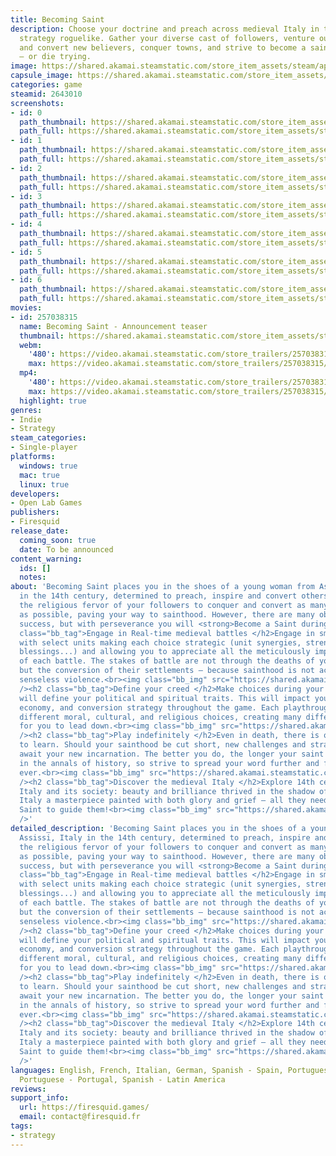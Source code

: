 ```yaml
---
title: Becoming Saint
description: Choose your doctrine and preach across medieval Italy in this real-time
  strategy roguelike. Gather your diverse cast of followers, venture out to convince
  and convert new believers, conquer towns, and strive to become a saint in your lifetime
  — or die trying.
image: https://shared.akamai.steamstatic.com/store_item_assets/steam/apps/2643010/header.jpg?t=1733735430
capsule_image: https://shared.akamai.steamstatic.com/store_item_assets/steam/apps/2643010/0dd98d74cb5d99ac45459f03b3ab0f0c10c5057a/capsule_231x87.jpg?t=1733735430
categories: game
steamid: 2643010
screenshots:
- id: 0
  path_thumbnail: https://shared.akamai.steamstatic.com/store_item_assets/steam/apps/2643010/ss_1aa2f2b362a25cbc4d9c18510aea938577c1fcfd.600x338.jpg?t=1733735430
  path_full: https://shared.akamai.steamstatic.com/store_item_assets/steam/apps/2643010/ss_1aa2f2b362a25cbc4d9c18510aea938577c1fcfd.1920x1080.jpg?t=1733735430
- id: 1
  path_thumbnail: https://shared.akamai.steamstatic.com/store_item_assets/steam/apps/2643010/ss_f102069ccc1a99a4ca8823433e915a668f5bdfb1.600x338.jpg?t=1733735430
  path_full: https://shared.akamai.steamstatic.com/store_item_assets/steam/apps/2643010/ss_f102069ccc1a99a4ca8823433e915a668f5bdfb1.1920x1080.jpg?t=1733735430
- id: 2
  path_thumbnail: https://shared.akamai.steamstatic.com/store_item_assets/steam/apps/2643010/ss_7f5b039fc12fdaaedef511257c150a46369bed53.600x338.jpg?t=1733735430
  path_full: https://shared.akamai.steamstatic.com/store_item_assets/steam/apps/2643010/ss_7f5b039fc12fdaaedef511257c150a46369bed53.1920x1080.jpg?t=1733735430
- id: 3
  path_thumbnail: https://shared.akamai.steamstatic.com/store_item_assets/steam/apps/2643010/ss_84c2e84e6fed84679a610f56b5cff6c835d4ddc7.600x338.jpg?t=1733735430
  path_full: https://shared.akamai.steamstatic.com/store_item_assets/steam/apps/2643010/ss_84c2e84e6fed84679a610f56b5cff6c835d4ddc7.1920x1080.jpg?t=1733735430
- id: 4
  path_thumbnail: https://shared.akamai.steamstatic.com/store_item_assets/steam/apps/2643010/ss_cf8d903ade9b50cde38f0fa2d529502b77f65b53.600x338.jpg?t=1733735430
  path_full: https://shared.akamai.steamstatic.com/store_item_assets/steam/apps/2643010/ss_cf8d903ade9b50cde38f0fa2d529502b77f65b53.1920x1080.jpg?t=1733735430
- id: 5
  path_thumbnail: https://shared.akamai.steamstatic.com/store_item_assets/steam/apps/2643010/ss_878d3323b181be3377558432cbf64a4204c1911a.600x338.jpg?t=1733735430
  path_full: https://shared.akamai.steamstatic.com/store_item_assets/steam/apps/2643010/ss_878d3323b181be3377558432cbf64a4204c1911a.1920x1080.jpg?t=1733735430
- id: 6
  path_thumbnail: https://shared.akamai.steamstatic.com/store_item_assets/steam/apps/2643010/ss_1fef0517e05e4b169c034eeba1ca926071d6c30c.600x338.jpg?t=1733735430
  path_full: https://shared.akamai.steamstatic.com/store_item_assets/steam/apps/2643010/ss_1fef0517e05e4b169c034eeba1ca926071d6c30c.1920x1080.jpg?t=1733735430
movies:
- id: 257038315
  name: Becoming Saint - Announcement teaser
  thumbnail: https://shared.akamai.steamstatic.com/store_item_assets/steam/apps/257038315/movie.293x165.jpg?t=1721325492
  webm:
    '480': https://video.akamai.steamstatic.com/store_trailers/257038315/movie480_vp9.webm?t=1721325492
    max: https://video.akamai.steamstatic.com/store_trailers/257038315/movie_max_vp9.webm?t=1721325492
  mp4:
    '480': https://video.akamai.steamstatic.com/store_trailers/257038315/movie480.mp4?t=1721325492
    max: https://video.akamai.steamstatic.com/store_trailers/257038315/movie_max.mp4?t=1721325492
  highlight: true
genres:
- Indie
- Strategy
steam_categories:
- Single-player
platforms:
  windows: true
  mac: true
  linux: true
developers:
- Open Lab Games
publishers:
- Firesquid
release_date:
  coming_soon: true
  date: To be announced
content_warning:
  ids: []
  notes:
about: 'Becoming Saint places you in the shoes of a young woman from Assissi, Italy
  in the 14th century, determined to preach, inspire and convert others!<br>Harness
  the religious fervor of your followers to conquer and convert as many city-states
  as possible, paving your way to sainthood. However, there are many obstacles to
  success, but with perseverance you will <strong>Become a Saint during your lifetime!</strong><h2
  class="bb_tag">Engage in Real-time medieval battles </h2>Engage in small-scale battles
  with select units making each choice strategic (unit synergies, strengths, weaknesses,
  blessings...) and allowing you to appreciate all the meticulously implemented details
  of each battle. The stakes of battle are not through the deaths of your enemies
  but the conversion of their settlements – because sainthood is not achieved through
  senseless violence.<br><img class="bb_img" src="https://shared.akamai.steamstatic.com/store_item_assets/steam/apps/2643010/extras/battle-setup-GIF.gif?t=1733735430"
  /><h2 class="bb_tag">Define your creed </h2>Make choices during your journey that
  will define your political and spiritual traits. This will impact your followers,
  economy, and conversion strategy throughout the game. Each playthrough presents
  different moral, cultural, and religious choices, creating many different paths
  for you to lead down.<br><img class="bb_img" src="https://shared.akamai.steamstatic.com/store_item_assets/steam/apps/2643010/extras/Personality-GIF.gif?t=1733735430"
  /><h2 class="bb_tag">Play indefinitely </h2>Even in death, there is opportunity
  to learn. Should your sainthood be cut short, new challenges and strategies will
  await your new incarnation. The better you do, the longer your saint will be remembered
  in the annals of history, so strive to spread your word further and faster than
  ever.<br><img class="bb_img" src="https://shared.akamai.steamstatic.com/store_item_assets/steam/apps/2643010/extras/replay_GIF.gif?t=1733735430"
  /><h2 class="bb_tag">Discover the medieval Italy </h2>Explore 14th century medieval
  Italy and its society: beauty and brilliance thrived in the shadow of turmoil, making
  Italy a masterpiece painted with both glory and grief – all they need now is a new
  Saint to guide them!<br><img class="bb_img" src="https://shared.akamai.steamstatic.com/store_item_assets/steam/apps/2643010/extras/Map-GIF.gif?t=1733735430"
  />'
detailed_description: 'Becoming Saint places you in the shoes of a young woman from
  Assissi, Italy in the 14th century, determined to preach, inspire and convert others!<br>Harness
  the religious fervor of your followers to conquer and convert as many city-states
  as possible, paving your way to sainthood. However, there are many obstacles to
  success, but with perseverance you will <strong>Become a Saint during your lifetime!</strong><h2
  class="bb_tag">Engage in Real-time medieval battles </h2>Engage in small-scale battles
  with select units making each choice strategic (unit synergies, strengths, weaknesses,
  blessings...) and allowing you to appreciate all the meticulously implemented details
  of each battle. The stakes of battle are not through the deaths of your enemies
  but the conversion of their settlements – because sainthood is not achieved through
  senseless violence.<br><img class="bb_img" src="https://shared.akamai.steamstatic.com/store_item_assets/steam/apps/2643010/extras/battle-setup-GIF.gif?t=1733735430"
  /><h2 class="bb_tag">Define your creed </h2>Make choices during your journey that
  will define your political and spiritual traits. This will impact your followers,
  economy, and conversion strategy throughout the game. Each playthrough presents
  different moral, cultural, and religious choices, creating many different paths
  for you to lead down.<br><img class="bb_img" src="https://shared.akamai.steamstatic.com/store_item_assets/steam/apps/2643010/extras/Personality-GIF.gif?t=1733735430"
  /><h2 class="bb_tag">Play indefinitely </h2>Even in death, there is opportunity
  to learn. Should your sainthood be cut short, new challenges and strategies will
  await your new incarnation. The better you do, the longer your saint will be remembered
  in the annals of history, so strive to spread your word further and faster than
  ever.<br><img class="bb_img" src="https://shared.akamai.steamstatic.com/store_item_assets/steam/apps/2643010/extras/replay_GIF.gif?t=1733735430"
  /><h2 class="bb_tag">Discover the medieval Italy </h2>Explore 14th century medieval
  Italy and its society: beauty and brilliance thrived in the shadow of turmoil, making
  Italy a masterpiece painted with both glory and grief – all they need now is a new
  Saint to guide them!<br><img class="bb_img" src="https://shared.akamai.steamstatic.com/store_item_assets/steam/apps/2643010/extras/Map-GIF.gif?t=1733735430"
  />'
languages: English, French, Italian, German, Spanish - Spain, Portuguese - Brazil,
  Portuguese - Portugal, Spanish - Latin America
reviews:
support_info:
  url: https://firesquid.games/
  email: contact@firesquid.fr
tags:
- strategy
---
```


